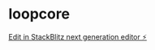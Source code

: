 # loopcore

[Edit in StackBlitz next generation editor ⚡️](https://stackblitz.com/~/github.com/kamakaku/loopcore)